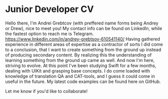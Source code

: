 # Junior Developer CV

Hello there, I'm Andrei Grebtcov (with preffered name forms being Andrey or Drew), nice to meet you! My contact info can be found on LinkedIn, while the fastest option to reach me is Telegram.  https://www.linkedin.com/in/andrey-grebtsov-610541140/
Having gathered experience in different areas of expertise as a contractor of sorts I did come to a conclusion, that I want to create something from the ground up instead of producing secondary content. By realizing this the understanding of learning something from the ground up came as well. And now I'm here, striving to evolve.
At this point I've been studying Swift for a few months, dealing with UIKit and grasping base concepts. I do come loaded with knowledge of translation QA and CAT-tools, and I guess it could come in useful in the future. 
My latest code examples can be found here on GitHub.

Let me know if you'd like to collaborate!
